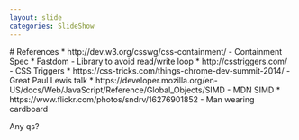 ```yaml
---
layout: slide
categories: SlideShow
---
```


<div class="panel slide-content">
<div class="panel-body marked">
# References
* http://dev.w3.org/csswg/css-containment/ - Containment Spec
* Fastdom - Library to avoid read/write loop
* http://csstriggers.com/ - CSS Triggers
* https://css-tricks.com/things-chrome-dev-summit-2014/ - Great Paul Lewis talk
* https://developer.mozilla.org/en-US/docs/Web/JavaScript/Reference/Global_Objects/SIMD - MDN SIMD
* https://www.flickr.com/photos/sndrv/16276901852 - Man wearing cardboard
</div>
</div>
<div class="panel notes">
<div class="panel-body marked">

Any qs?

</div>
</div>
